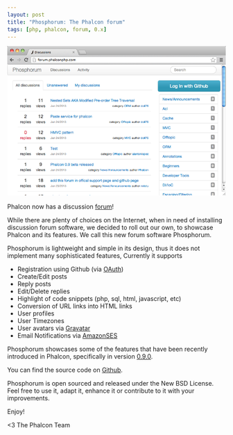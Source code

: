 ```yaml
---
layout: post
title: "Phosphorum: The Phalcon forum"
tags: [php, phalcon, forum, 0.x]
---
```


[![Phalcon Forum](assets/files/2013-01-25-forum.jpg)](https://forum.phalconphp.com "Phalcon Forum")

Phalcon now has a discussion [forum](https://forum.phalconphp.com)!

While there are plenty of choices on the Internet, when in need of installing discussion forum software, we decided to roll out our own, to showcase Phalcon and its features. We call this new forum software Phosphorum.

Phosphorum is lightweight and simple in its design, thus it does not implement many sophisticated features, Currently it supports

<!--more-->
- Registration using Github (via [OAuth](http://developer.github.com/v3/oauth/))
- Create/Edit posts
- Reply posts
- Edit/Delete replies
- Highlight of code snippets (php, sql, html, javascript, etc)
- Conversion of URL links into HTML links
- User profiles
- User Timezones
- User avatars via [Gravatar](https://en.gravatar.com/)
- Email Notifications via [AmazonSES](http://aws.amazon.com/ses/)

Phosphorum showcases some of the features that have been recently introduced in Phalcon, specifically in version [0.9.0](http://blog.phalconphp.com/post/phalcon-0-9-beta-released).

You can find the source code on [Github](https://github.com/phalcon/forum).

Phosphorum is open sourced and released under the New BSD License. Feel free to use it, adapt it, enhance it or contribute to it with your improvements.

Enjoy!


<3 The Phalcon Team
